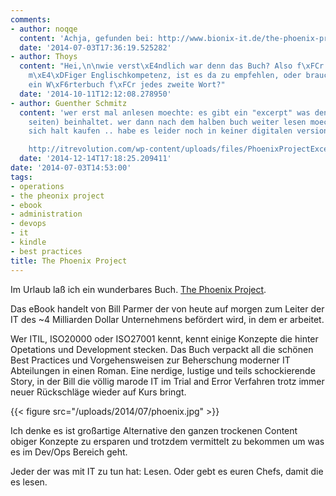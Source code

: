 ```yaml
---
comments:
- author: noqqe
  content: 'Achja, gefunden bei: http://www.bionix-it.de/the-phoenix-project-a-novel-about-it-devops'
  date: '2014-07-03T17:36:19.525282'
- author: Thoys
  content: "Hei,\n\nwie verst\xE4ndlich war denn das Buch? Also f\xFCr jemanden mit
    m\xE4\xDFiger Englischkompetenz, ist es da zu empfehlen, oder brauche ich dann
    ein W\xF6rterbuch f\xFCr jedes zweite Wort?"
  date: '2014-10-11T12:12:08.278950'
- author: Guenther Schmitz
  content: 'wer erst mal anlesen moechte: es gibt ein "excerpt" was den part 1 (170
    seiten) beinhaltet. wer dann nach dem halben buch weiter lesen moechte muss es
    sich halt kaufen .. habe es leider noch in keiner digitalen version gefunden ...

    http://itrevolution.com/wp-content/uploads/files/PhoenixProjectExcerpt.pdf'
  date: '2014-12-14T17:18:25.209411'
date: '2014-07-03T14:53:00'
tags:
- operations
- the pheonix project
- ebook
- administration
- devops
- it
- kindle
- best practices
title: The Phoenix Project
---
```


Im Urlaub laß ich ein wunderbares Buch. [The Phoenix
Project](http://itrevolution.com/books/phoenix-project-devops-book/).

Das eBook handelt von Bill Parmer der von heute auf morgen zum Leiter der
IT des ~4 Milliarden Dollar Unternehmens befördert wird, in dem er
arbeitet.

Wer ITIL, ISO20000 oder ISO27001 kennt, kennt einige Konzepte die hinter
Opetations und Development stecken. Das Buch verpackt all die schönen Best
Practices und Vorgehensweisen zur Beherschung moderner IT Abteilungen in
einen Roman. Eine nerdige, lustige und teils schockierende Story, in der
Bill die völlig marode IT im Trial and Error Verfahren trotz immer neuer
Rückschläge wieder auf Kurs bringt.

{{< figure src="/uploads/2014/07/phoenix.jpg" >}}

Ich denke es ist großartige Alternative den ganzen trockenen Content obiger
Konzepte zu ersparen und trotzdem vermittelt zu bekommen um was es im
Dev/Ops Bereich geht.

Jeder der was mit IT zu tun hat: Lesen.  Oder gebt es euren Chefs, damit
die es lesen.
